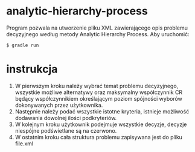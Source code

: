 # analytic-hierarchy-process

Program pozwala na utworzenie pliku XML zawierającego opis problemu decyzyjnego według metody Analytic Hierarchy Process.
Aby uruchomić:
```
$ gradle run
```

# instrukcja

1. W pierwszym kroku należy wybrać temat problemu decyzyjnego, wszystkie możliwe alternatywy oraz maksymalny współczynnik CR będący współczynnikiem określającym poziom spójności wyborów dokonywanych przez użytkownika.
2. Następnie należy podać wszystkie istotne kryteria, istnieje możliwość dodawania dowolnej ilości podkryteriów.
3. W kolejnym kroku użytkownik podejmuje wszystkie decyzje, decyzje niespójne podświetlane są na czerwono.
4. W ostatnim kroku cała struktura problemu zapisywana jest do pliku file.xml
